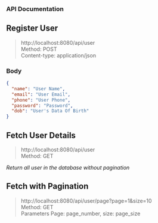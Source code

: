### API Documentation

## Register User

> http://localhost:8080/api/user <br>
> Method: POST <br>
> Content-type: application/json

### Body

```JSON
{
  "name": "User Name",
  "email": "User Email",
  "phone": "User Phone",
  "password": "Password",
  "dob": "User's Data Of Birth"
}    
```


## Fetch User Details
> http://localhost:8080/api/user <br>
> Method: GET <br>

*Return all user in the database without pagination*

## Fetch with Pagination
> http://localhost:8080/api/user/page?page=1&size=10 <br>
> Method: GET <br>
> Parameters Page: page_number, size: page_size
